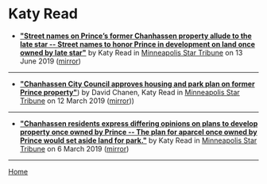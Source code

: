 # Katy Read

 - [**"Street names on Prince’s former Chanhassen property allude to the late star -- Street names to honor Prince in development on land once owned by late star"**](http://www.startribune.com/street-names-for-chanhassen-development-on-prince-s-former-property-allude-to-the-late-star/511245822/) by Katy Read in [Minneapolis Star Tribune](http://www.startribune.com/) on 13 June 2019 ([mirror](https://web.archive.org/web/*/http://www.startribune.com/street-names-for-chanhassen-development-on-prince-s-former-property-allude-to-the-late-star/511245822/))

----

 - [**"Chanhassen City Council approves housing and park plan on former Prince property"**](http://www.startribune.com/chanhassen-council-approves-housing-and-park-plan-on-former-prince-property/507037042/)) by David Chanen, Katy Read in [Minneapolis Star Tribune](http://www.startribune.com/) on 12 March 2019 ([mirror](https://web.archive.org/web/*/http://www.startribune.com/chanhassen-council-approves-housing-and-park-plan-on-former-prince-property/507037042/)))

----

 - [**"Chanhassen residents express differing opinions on plans to develop property once owned by Prince -- The plan for aparcel once owned by Prince would set aside land for park."**](http://www.startribune.com/no-consensus-on-what-to-do-with-sprawling-188-acres-in-chanhassen-once-owned-by-prince/506771122/) by Katy Read in [Minneapolis Star Tribune](http://www.startribune.com/) on 6 March 2019 ([mirror](https://web.archive.org/web/*/http://www.startribune.com/no-consensus-on-what-to-do-with-sprawling-188-acres-in-chanhassen-once-owned-by-prince/506771122/))

----

[Home](../)
